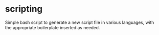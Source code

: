 # scripting
Simple bash script to generate a new script file in various languages, with the appropriate boilerplate inserted as needed.
